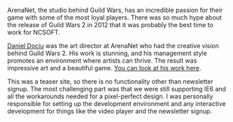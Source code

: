 ArenaNet, the studio behind Guild Wars, has an incredible passion for their game with some of the most loyal players. There was so much hype about the release of Guild Wars 2 in 2012 that it was probably the best time to work for NCSOFT. 

[Daniel Dociu](https://www.linkedin.com/in/daniel-dociu-456a223/) was the art director at ArenaNet who had the creative vision behind Guild Wars 2. His work is stunning, and his management style promotes an environment where artists can thrive. The result was impressive art and a beautiful game. [You can look at his work here](https://daniel_dociu.artstation.com/projects).

This was a teaser site, so there is no functionality other than newsletter signup. The most challenging part was that we were still supporting IE6 and all the workarounds needed for a pixel-perfect design. I was personally responsible for setting up the development environment and any interactive development for things like the video player and the newsletter signup. 
